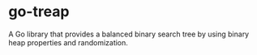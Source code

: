 # go-treap

A Go library that provides a balanced binary search tree by using binary heap properties and randomization.
